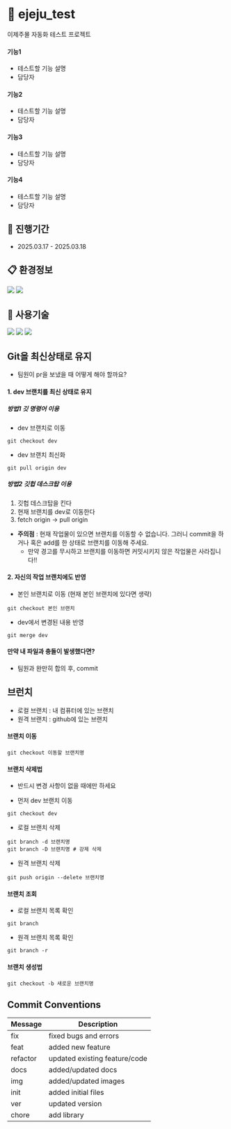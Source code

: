 # 🍊 ejeju_test

이제주몰 자동화 테스트 프로젝트

#### 기능1
- 테스트할 기능 설명
- 담당자

#### 기능2
- 테스트할 기능 설명
- 담당자

#### 기능3
- 테스트할 기능 설명
- 담당자

#### 기능4
- 테스트할 기능 설명
- 담당자


## 📅 진행기간
- 2025.03.17 - 2025.03.18

## 📋 환경정보
<img src="https://img.shields.io/badge/Google%20Chrome%20134ver-4285F4?style=for-the-badge&logo=GoogleChrome&logoColor=white">
<img src="https://img.shields.io/badge/Windows%2010-0078D6?style=for-the-badge&logo=windows&logoColor=white">

## 🔧 사용기술
<img src="https://img.shields.io/badge/python-3670A0?style=for-the-badge&logo=python&logoColor=ffdd54">
<img src="https://img.shields.io/badge/-selenium-%43B02A?style=for-the-badge&logo=selenium&logoColor=white">
<img src="https://img.shields.io/badge/pytest-%23ffffff.svg?style=for-the-badge&logo=pytest&logoColor=2f9fe3">

## Git을 최신상태로 유지
- 팀원이 pr을 보냈을 때 어떻게 해야 할까요?

#### 1. dev 브랜치를 최신 상태로 유지
##### 방법1 깃 명령어 이용
- dev 브랜치로 이동
```
git checkout dev
```
- dev 브랜치 최신화
```
git pull origin dev
```
##### 방법2 깃헙 데스크탑 이용
1. 깃헙 데스크탑을 킨다
2. 현재 브랜치를 dev로 이동한다
3. fetch origin -> pull origin

- **주의점** : 현재 작업물이 있으면 브랜치를 이동할 수 없습니다. 그러니 commit을 하거나 혹은 add를 한 상태로 브랜치를 이동해 주세요.
  - 만약 경고를 무시하고 브랜치를 이동하면 커밋시키지 않은 작업물은 사라집니다!!

#### 2. 자신의 작업 브랜치에도 반영
- 본인 브랜치로 이동 (현재 본인 브랜치에 있다면 생략)
```
git checkout 본인 브랜치
```
- dev에서 변경된 내용 반영
```
git merge dev
```

#### 만약 내 파일과 충돌이 발생했다면?
- 팀원과 완만히 합의 후, commit

## 브런치
- 로컬 브랜치 : 내 컴퓨터에 있는 브랜치
- 원격 브랜치 : github에 있는 브랜치

#### 브랜치 이동
```
git checkout 이동할 브랜치명
```

#### 브랜치 삭제법
- 반드시 변경 사항이 없을 때에만 하세요

- 먼저 dev 브랜치 이동
```
git checkout dev
```
- 로컬 브랜치 삭제
```
git branch -d 브랜치명
git branch -D 브랜치명 # 강제 삭제
```
- 원격 브랜치 삭제
```
git push origin --delete 브랜치명
```

#### 브랜치 조회
- 로컬 브랜치 목록 확인
```
git branch
```
- 원격 브랜치 목록 확인
```
git branch -r
```

#### 브랜치 생성법
```
git checkout -b 새로운 브랜치명
```


## Commit Conventions
| Message  | Description                   |
| -------- | ----------------------------- |
| fix      | fixed bugs and errors         |
| feat     | added new feature             |
| refactor | updated existing feature/code |
| docs     | added/updated docs            |
| img      | added/updated images          |
| init     | added initial files           |
| ver      | updated version               |
| chore    | add library                   |
